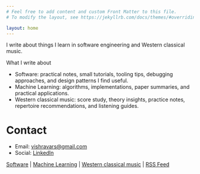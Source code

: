 ```yaml
---
# Feel free to add content and custom Front Matter to this file.
# To modify the layout, see https://jekyllrb.com/docs/themes/#overriding-theme-defaults

layout: home
---
```

I write about things I learn in software engineering and Western classical music.

What I write about
- Software: practical notes, small tutorials, tooling tips, debugging approaches, and design patterns I find useful.
- Machine Learning: algorithms, implementations, paper summaries, and practical applications.
- Western classical music: score study, theory insights, practice notes, repertoire recommendations, and listening guides.

# Contact
- Email: vishravars@gmail.com
- Social: [LinkedIn](https://www.linkedin.com/in/vishravars-ramasubramanian-752602178/)

[Software](/software/) | [Machine Learning](/machine-learning/) | [Western classical music](/western-classical-music/) | [RSS Feed](/feed.xml)